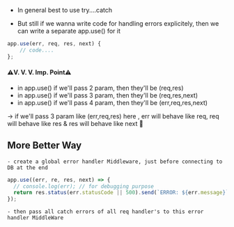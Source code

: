 - In general best to use try....catch

- But still if we wanna write code for handling errors explicitely, then we can write a separate app.use() for it

```js
app.use(err, req, res, next) {
    // code....
};
```

#### ⚠️V. V. V. Imp. Point⚠️

- in app.use() if we'll pass 2 param, then they'll be (req,res)
- in app.use() if we'll pass 3 param, then they'll be (req,res,next)
- in app.use() if we'll pass 4 param, then they'll be (err,req,res,next)

-> if we'll pass 3 param like (err,req,res) here , err will behave like req, req will behave like res & res will behave like next 🤣

## More Better Way

    - create a global error handler Middleware, just before connecting to DB at the end

```js
app.use((err, re, res, next) => {
  // console.log(err); // for debugging purpose
  return res.status(err.statusCode || 500).send(`ERROR: ${err.message}`);
});
```

    - then pass all catch errors of all req handler's to this error handler MiddleWare
